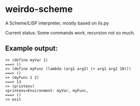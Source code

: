 weirdo-scheme
=============

A Scheme/LISP interpreter, mostly based on lis.py

Current status: Some commands work, recursion not so much.

Example output:
---------------

```
>> (define myVar 1)
===> ()
>> (define myFunc (lambda (arg1 arg2) (+ arg1 arg2 10)))
===> ()
>> (myFunc 1 2)
===> 13
>> (printenv)
<printenv>Environment: myVar, myFunc, 
===> ()
>> exit
```
